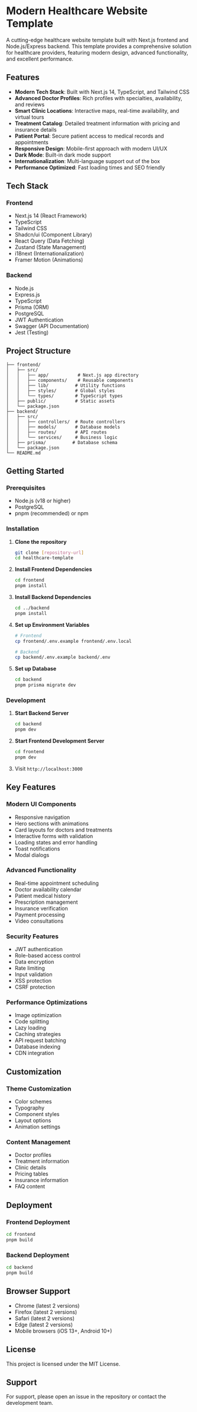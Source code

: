 # Modern Healthcare Website Template

A cutting-edge healthcare website template built with Next.js frontend and Node.js/Express backend. This template provides a comprehensive solution for healthcare providers, featuring modern design, advanced functionality, and excellent performance.

## Features

- **Modern Tech Stack**: Built with Next.js 14, TypeScript, and Tailwind CSS
- **Advanced Doctor Profiles**: Rich profiles with specialties, availability, and reviews
- **Smart Clinic Locations**: Interactive maps, real-time availability, and virtual tours
- **Treatment Catalog**: Detailed treatment information with pricing and insurance details
- **Patient Portal**: Secure patient access to medical records and appointments
- **Responsive Design**: Mobile-first approach with modern UI/UX
- **Dark Mode**: Built-in dark mode support
- **Internationalization**: Multi-language support out of the box
- **Performance Optimized**: Fast loading times and SEO friendly

## Tech Stack

### Frontend
- Next.js 14 (React Framework)
- TypeScript
- Tailwind CSS
- Shadcn/ui (Component Library)
- React Query (Data Fetching)
- Zustand (State Management)
- i18next (Internationalization)
- Framer Motion (Animations)

### Backend
- Node.js
- Express.js
- TypeScript
- Prisma (ORM)
- PostgreSQL
- JWT Authentication
- Swagger (API Documentation)
- Jest (Testing)

## Project Structure

```
├── frontend/
│   ├── src/
│   │   ├── app/           # Next.js app directory
│   │   ├── components/    # Reusable components
│   │   ├── lib/          # Utility functions
│   │   ├── styles/       # Global styles
│   │   └── types/        # TypeScript types
│   ├── public/           # Static assets
│   └── package.json
├── backend/
│   ├── src/
│   │   ├── controllers/  # Route controllers
│   │   ├── models/       # Database models
│   │   ├── routes/       # API routes
│   │   └── services/     # Business logic
│   ├── prisma/          # Database schema
│   └── package.json
└── README.md
```

## Getting Started

### Prerequisites
- Node.js (v18 or higher)
- PostgreSQL
- pnpm (recommended) or npm

### Installation

1. **Clone the repository**
   ```bash
   git clone [repository-url]
   cd healthcare-template
   ```

2. **Install Frontend Dependencies**
   ```bash
   cd frontend
   pnpm install
   ```

3. **Install Backend Dependencies**
   ```bash
   cd ../backend
   pnpm install
   ```

4. **Set up Environment Variables**
   ```bash
   # Frontend
   cp frontend/.env.example frontend/.env.local
   
   # Backend
   cp backend/.env.example backend/.env
   ```

5. **Set up Database**
   ```bash
   cd backend
   pnpm prisma migrate dev
   ```

### Development

1. **Start Backend Server**
   ```bash
   cd backend
   pnpm dev
   ```

2. **Start Frontend Development Server**
   ```bash
   cd frontend
   pnpm dev
   ```

3. Visit `http://localhost:3000`

## Key Features

### Modern UI Components
- Responsive navigation
- Hero sections with animations
- Card layouts for doctors and treatments
- Interactive forms with validation
- Loading states and error handling
- Toast notifications
- Modal dialogs

### Advanced Functionality
- Real-time appointment scheduling
- Doctor availability calendar
- Patient medical history
- Prescription management
- Insurance verification
- Payment processing
- Video consultations

### Security Features
- JWT authentication
- Role-based access control
- Data encryption
- Rate limiting
- Input validation
- XSS protection
- CSRF protection

### Performance Optimizations
- Image optimization
- Code splitting
- Lazy loading
- Caching strategies
- API request batching
- Database indexing
- CDN integration

## Customization

### Theme Customization
- Color schemes
- Typography
- Component styles
- Layout options
- Animation settings

### Content Management
- Doctor profiles
- Treatment information
- Clinic details
- Pricing tables
- Insurance information
- FAQ content

## Deployment

### Frontend Deployment
```bash
cd frontend
pnpm build
```

### Backend Deployment
```bash
cd backend
pnpm build
```

## Browser Support

- Chrome (latest 2 versions)
- Firefox (latest 2 versions)
- Safari (latest 2 versions)
- Edge (latest 2 versions)
- Mobile browsers (iOS 13+, Android 10+)

## License

This project is licensed under the MIT License.

## Support

For support, please open an issue in the repository or contact the development team. 